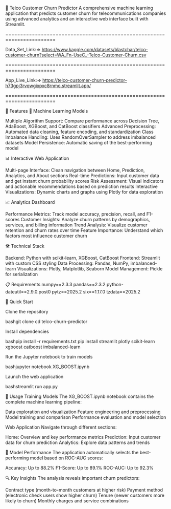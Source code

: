 📱 Telco Customer Churn Predictor
A comprehensive machine learning application that predicts customer churn for telecommunications companies using advanced analytics and an interactive web interface built with Streamlit.

=======================================================================

Data_Set_Link:=> https://www.kaggle.com/datasets/blastchar/telco-customer-churn?select=WA_Fn-UseC_-Telco-Customer-Churn.csv

=======================================================================

App_Live_Link:=> https://telco-customer-churn-predictor-h73gpj3rvqwgixpxc8rnmo.streamlit.app/

=======================================================================

🌟 Features
🤖 Machine Learning Models

Multiple Algorithm Support: Compare performance across Decision Tree, AdaBoost, XGBoost, and CatBoost classifiers
Advanced Preprocessing: Automated data cleaning, feature encoding, and standardization
Class Imbalance Handling: Uses RandomOverSampler to address imbalanced datasets
Model Persistence: Automatic saving of the best-performing model

📊 Interactive Web Application

Multi-page Interface: Clean navigation between Home, Prediction, Analytics, and About sections
Real-time Predictions: Input customer data and get instant churn probability scores
Risk Assessment: Visual indicators and actionable recommendations based on prediction results
Interactive Visualizations: Dynamic charts and graphs using Plotly for data exploration

📈 Analytics Dashboard

Performance Metrics: Track model accuracy, precision, recall, and F1-scores
Customer Insights: Analyze churn patterns by demographics, services, and billing information
Trend Analysis: Visualize customer retention and churn rates over time
Feature Importance: Understand which factors most influence customer churn

🛠️ Technical Stack

Backend: Python with scikit-learn, XGBoost, CatBoost
Frontend: Streamlit with custom CSS styling
Data Processing: Pandas, NumPy, imbalanced-learn
Visualizations: Plotly, Matplotlib, Seaborn
Model Management: Pickle for serialization

📋 Requirements
numpy==2.3.3
pandas==2.3.2
python-dateutil==2.9.0.post0
pytz==2025.2
six==1.17.0
tzdata==2025.2


🚀 Quick Start

Clone the repository

bashgit clone <repository-url>
cd telco-churn-predictor

Install dependencies

bashpip install -r requirements.txt
pip install streamlit plotly scikit-learn xgboost catboost imbalanced-learn

Run the Jupyter notebook to train models

bashjupyter notebook XG_BOOST.ipynb

Launch the web application

bashstreamlit run app.py

📖 Usage
Training Models
The XG_BOOST.ipynb notebook contains the complete machine learning pipeline:

Data exploration and visualization
Feature engineering and preprocessing
Model training and comparison
Performance evaluation and model selection

Web Application
Navigate through different sections:

Home: Overview and key performance metrics
Prediction: Input customer data for churn prediction
Analytics: Explore data patterns and trends

🎯 Model Performance
The application automatically selects the best-performing model based on ROC-AUC scores:

Accuracy: Up to 88.2%
F1-Score: Up to 89.1%
ROC-AUC: Up to 92.3%

🔍 Key Insights
The analysis reveals important churn predictors:

Contract type (month-to-month customers at higher risk)
Payment method (electronic check users show higher churn)
Tenure (newer customers more likely to churn)
Monthly charges and service combinations

